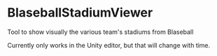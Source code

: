 # BlaseballStadiumViewer
Tool to show visually the various team's stadiums from Blaseball

Currently only works in the Unity editor, but that will change with time.
